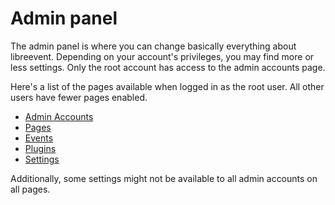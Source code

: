 # Admin panel
The admin panel is where you can change basically everything about libreevent. Depending on your account's privileges, you may find more or less settings. Only the root account has access to the admin accounts page.

Here's a list of the pages available when logged in as the root user. All other users have fewer pages enabled.
- [Admin Accounts](&/admin-panel/admin-accounts)
- [Pages](&/admin-panel/pages)
- [Events](&/admin-panel/events)
- [Plugins](&/admin-panel/plugins)
- [Settings](&/admin-panel/settings)

Additionally, some settings might not be available to all admin accounts on all pages.